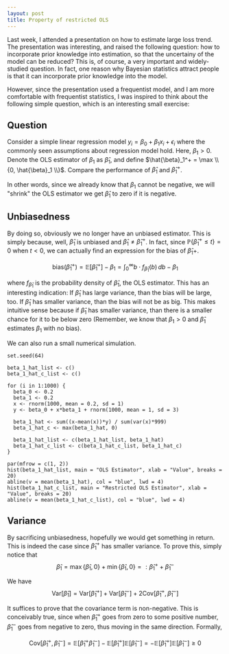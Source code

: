 ```yaml
---
layout: post
title: Property of restricted OLS
---
```


Last week, I attended a presentation on how to estimate large loss trend. The presentation was interesting, and raised the following question: how to incorporate prior knowledge into estimation, so that the uncertainy of the model can be reduced? This is, of course, a very important and widely-studied question. In fact, one reason why Bayesian statistics attract people is that it can incorporate prior knowledge into the model.

However, since the presentation used a frequentist model, and I am more comfortable with frequentist statistics, I was inspired to think about the following simple question, which is an interesting small exercise:

## Question
Consider a simple linear regression model $y_i = \beta_0 + \beta_1 x_i + \epsilon_i$ where the commonly seen assumptions about regression model hold. Here, $\beta_1 > 0$. Denote the OLS estimator of $\beta_1$ as $\hat{\beta}_1$, and define $\hat{\beta}_1^+ = \max \\{0, \hat{\beta}_1 \\}$. Compare the performance of $\hat{\beta}_1$ and $\hat{\beta}_1^+$.

In other words, since we already know that $\beta_1$ cannot be negative, we will "shrink" the OLS estimator we get $\hat{\beta}_1$ to zero if it is negative.

## Unbiasedness
By doing so, obviously we no longer have an unbiased estimator. This is simply because, well, $\hat{\beta}_1$ is unbiased and $\hat{\beta}_1 \ne \hat{\beta}_1^+$. In fact, since $\mathbb{P}\{ \hat{\beta}_1^+ \le t\} = 0$ when $t < 0$, we can actually find an expression for the bias of $\hat{\beta}_1+$.

$$ \text{bias}\left( \hat{\beta}_1^+\right) = \mathbb{E}\left[ \hat{\beta}_1^+ \right] - \beta_1 = \int_0^\infty b\cdot f_{\hat{\beta}_1} \left(b\right) \,db - \beta_1$$

where $f_{\hat{\beta}_1}$ is the probability density of $\hat{\beta}_1$, the OLS estimator. This has an interesting indication: If $\hat{\beta}_1$ has large variance, than the bias will be large, too. If $\hat{\beta}_1$ has smaller variance, than the bias will not be as big. This makes intuitive sense because if $\hat{\beta}_1$ has smaller variance, than there is a smaller chance for it to be below zero (Remember, we know that $\beta_1 > 0$ and $\hat{\beta}_1$ estimates $\beta_1$ with no bias).

We can also run a small numerical simulation.

```{r}
set.seed(64)

beta_1_hat_list <- c()
beta_1_hat_c_list <- c()

for (i in 1:1000) {
  beta_0 <- 0.2
  beta_1 <- 0.2
  x <- rnorm(1000, mean = 0.2, sd = 1)
  y <- beta_0 + x*beta_1 + rnorm(1000, mean = 1, sd = 3)
  
  beta_1_hat <- sum((x-mean(x))*y) / sum(var(x)*999)
  beta_1_hat_c <- max(beta_1_hat, 0)
  
  beta_1_hat_list <- c(beta_1_hat_list, beta_1_hat)
  beta_1_hat_c_list <- c(beta_1_hat_c_list, beta_1_hat_c)
}

par(mfrow = c(1, 2))
hist(beta_1_hat_list, main = "OLS Estimator", xlab = "Value", breaks = 20)
abline(v = mean(beta_1_hat), col = "blue", lwd = 4)
hist(beta_1_hat_c_list, main = "Restricted OLS Estimator", xlab = "Value", breaks = 20)
abline(v = mean(beta_1_hat_c_list), col = "blue", lwd = 4)
```

## Variance
By sacrificing unbiasedness, hopefully we would get something in return. This is indeed the case since $\hat{\beta}_1^+$ has smaller variance. To prove this, simply notice that
$$ \hat{\beta}_1 = \max \{ \hat{\beta}_1, 0 \} + \min \{ \hat{\beta}_1 , 0\} =: \hat{\beta}_1^+ + \hat{\beta}_1^-$$

We have
$$ \text{Var}\left[ \hat{\beta}_1\right] = \text{Var}\left[ \hat{\beta}_1^+\right] + \text{Var}\left[\hat{\beta}_1^-\right] + 2\text{Cov}\left[ \hat{\beta}_1^+, \hat{\beta}_1^-\right] $$

It suffices to prove that the covariance term is non-negative. This is conceivably true, since when $\hat{\beta}_1^+$ goes from zero to some positive number, $\hat{\beta}_1^-$ goes from negative to zero, thus moving in the same direction. Formally,

$$ \text{Cov}\left[ \hat{\beta}_1^+, \hat{\beta}_1^-\right] = \mathbb{E}\left[ \hat{\beta}_1^+ \hat{\beta}_1^-\right] - \mathbb{E}\left[\hat{\beta}_1^+\right] \mathbb{E}\left[ \hat{\beta}_1^-\right] = - \mathbb{E}\left[\hat{\beta}_1^+\right] \mathbb{E}\left[ \hat{\beta}_1^-\right]  \ge 0$$
